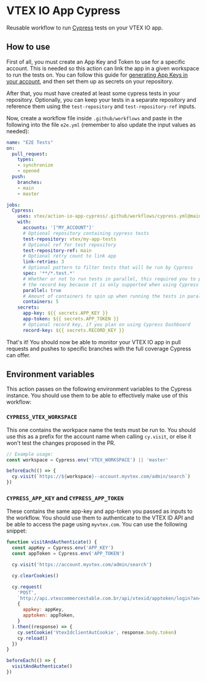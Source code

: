 # VTEX IO App Cypress

Reusable workflow to run [Cypress] tests on your VTEX IO app.

## How to use

First of all, you must create an App Key and Token to use for a specific 
account. This is needed so this action can link the app in a given workspace to 
run the tests on. You can follow this guide for [generating App Keys in your 
account], and then set them up as secrets on your repository.

After that, you must have created at least some cypress tests in your 
repository. Optionally, you can keep your tests in a separate repository and 
reference them using the `test-repository` and `test-repository-ref` inputs.

Now, create a workflow file inside `.github/workflows` and paste in the 
following into the file `e2e.yml` (remember to also update the input values as 
needed):

```yaml
name: "E2E Tests"
on:
  pull_request:
    types:
    - synchronize
    - opened
  push:
    branches:
    - main
    - master

jobs:
  Cypress:
    uses: vtex/action-io-app-cypress/.github/workflows/cypress.yml@main
    with:
      accounts: '["MY_ACCOUNT"]'
      # Optional repository containing cypress tests
      test-repository: vtex/my-app-tests
      # Optional ref for test repository
      test-repository-ref: main
      # Optional retry count to link app
      link-retries: 3
      # Optional pattern to filter tests that will be run by Cypress
      spec: '**/*.test.*'
      # Whether or not to run tests in parallel, this required you to pass
      # the record key because it is only supported when using Cypress Dashboard
      parallel: true
      # Amount of containers to spin up when running the tests in parallel
      containers: 5
    secrets:
      app-key: ${{ secrets.APP_KEY }}
      app-token: ${{ secrets.APP_TOKEN }}
      # Optional record key, if you plan on using Cypress Dashboard
      record-key: ${{ secrets.RECORD_KEY }}
```

That's it! You should now be able to monitor your VTEX IO app in pull requests 
and pushes to specific branches with the full coverage Cypress can offer.

## Environment variables

This action passes on the following environment variables to the Cypress
instance. You should use them to be able to effectively make use of this
workflow:

### `CYPRESS_VTEX_WORKSPACE`

This one contains the workpace name the tests must be run to. You should use
this as a prefix for the account name when calling `cy.visit`, or else it won't
test the changes proposed in the PR.

```js
// Example usage:
const workspace = Cypress.env('VTEX_WORKSPACE') || 'master'

beforeEach(() => {
  cy.visit(`https://${workspace}--account.myvtex.com/admin/search`)
})
```

### `CYPRESS_APP_KEY` and `CYPRESS_APP_TOKEN`

These contains the same app-key and app-token you passed as inputs to the
workflow. You should use them to authenticate to the VTEX ID API and be able to
access the page using `myvtex.com`. You can use the following snippet:

```js
function visitAndAuthenticate() {
  const appKey = Cypress.env('APP_KEY')
  const appToken = Cypress.env('APP_TOKEN')

  cy.visit('https://account.myvtex.com/admin/search')

  cy.clearCookies()

  cy.request(
    'POST',
    `http://api.vtexcommercestable.com.br/api/vtexid/apptoken/login?an=${account}`,
    {
      appkey: appKey,
      apptoken: appToken,
    }
  ).then((response) => {
    cy.setCookie('VtexIdclientAutCookie', response.body.token)
    cy.reload()
  })
}

beforeEach(() => {
  visitAndAuthenticate()
})
```

[Cypress]: https://www.cypress.io/
[generating App Keys in your account]: https://help.vtex.com/tutorial/application-keys--2iffYzlvvz4BDMr6WGUtet#generating-app-keys-in-your-account
